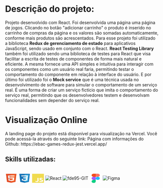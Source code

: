 <h1>Descrição do projeto:</h1>
Projeto desenvolvido com React. Foi desenvolvida uma página uma página de jogos. Clicando no botão "adicionar carrinho" o produto é inserido no carrinho de compras da página e os valores são somadas automaticamente, conforme mais produtos são acrescentados. Para esse projeto foi utilizado a biblioteca <strong>Redux de gerenciamento de estado</strong> para aplicativos JavaScript, sendo usado em conjunto com o React. <strong>React Testing Library</strong> também foi utilizado sendo uma biblioteca de testes para React que visa facilitar a escrita de testes de componentes de forma mais natural e eficiente. A mesma fornece uma API simples e intuitiva para interagir com os componentes como um usuário real faria, permitindo testar o comportamento do componente em relação à interface do usuário.
E por último foi utilizado foi o <strong>Mock service</strong> que é uma técnica usada no desenvolvimento de software para simular o comportamento de um serviço real. É uma forma de criar um serviço fictício que imita o comportamento do serviço real, permitindo que os desenvolvedores testem e desenvolvam funcionalidades sem depender do serviço real.



<h1>Visualização Online</h1>
A landing page do projeto está disponível para visualização na Vercel. Você pode acessá-la através do seguinte link:
Página com informações do Github: https://ebac-games-redux-jest.vercel.app/

## Skills utilizadas:
<div style="display: inline_block"><br>
  <img align="center" alt="HTML" height="30" width="40" src="https://raw.githubusercontent.com/devicons/devicon/master/icons/html5/html5-original.svg">
  <img align="center" alt="CSS" height="30" width="40" src="https://raw.githubusercontent.com/devicons/devicon/master/icons/css3/css3-original.svg">
  <img align="center" alt="Js" height="30" width="40" src="https://raw.githubusercontent.com/devicons/devicon/master/icons/javascript/javascript-plain.svg">
  <img align="center" alt="React" height="35" width="40" src="https://upload.wikimedia.org/wikipedia/commons/thumb/a/a7/React-icon.svg/512px-React-icon.svg.png?20220125121207">
  <img align="center" alt="fde95-GIT" height="30" width="40" src="https://cdn.jsdelivr.net/gh/devicons/devicon/icons/git/git-original.svg">
  <img align="center" alt="Figma" height="30" width="40" src="https://raw.githubusercontent.com/devicons/devicon/master/icons/figma/figma-original.svg">
  <img align="center" alt="Figma" height="40" width="50" src="https://www.stickersdevs.com.br/wp-content/uploads/2022/01/nodejs-logo-adesivo-sticker.png">
